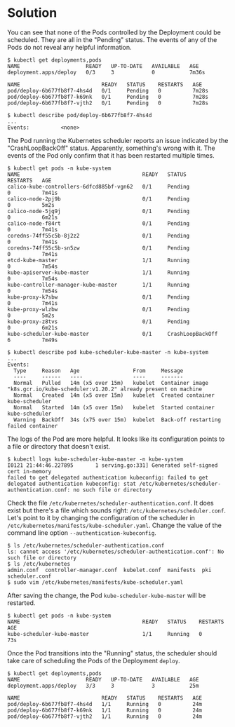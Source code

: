 # Solution

You can see that none of the Pods controlled by the Deployment could be scheduled. They are all in the "Pending" status. The events of any of the Pods do not reveal any helpful information.

```
$ kubectl get deployments,pods
NAME                     READY   UP-TO-DATE   AVAILABLE   AGE
deployment.apps/deploy   0/3     3            0           7m36s

NAME                          READY   STATUS    RESTARTS   AGE
pod/deploy-6b677fb8f7-4hs4d   0/1     Pending   0          7m28s
pod/deploy-6b677fb8f7-k69nk   0/1     Pending   0          7m28s
pod/deploy-6b677fb8f7-vjth2   0/1     Pending   0          7m28s

$ kubectl describe pod/deploy-6b677fb8f7-4hs4d
...
Events:          <none>
```

The Pod running the Kubernetes scheduler reports an issue indicated by the "CrashLoopBackOff" status. Apparently, something's wrong with it. The events of the Pod only confirm that it has been restarted multiple times.

```
$ kubectl get pods -n kube-system
NAME                                       READY   STATUS             RESTARTS   AGE
calico-kube-controllers-6dfcd885bf-vgn62   0/1     Pending            0          7m41s
calico-node-2pj9b                          0/1     Pending            0          5m2s
calico-node-5jg9j                          0/1     Pending            0          6m21s
calico-node-f84rt                          0/1     Pending            0          7m41s
coredns-74ff55c5b-8j2z2                    0/1     Pending            0          7m41s
coredns-74ff55c5b-sn5zw                    0/1     Pending            0          7m41s
etcd-kube-master                           1/1     Running            0          7m54s
kube-apiserver-kube-master                 1/1     Running            0          7m54s
kube-controller-manager-kube-master        1/1     Running            0          7m54s
kube-proxy-k7sbw                           0/1     Pending            0          7m41s
kube-proxy-wlzbw                           0/1     Pending            0          5m2s
kube-proxy-z8tvs                           0/1     Pending            0          6m21s
kube-scheduler-kube-master                 0/1     CrashLoopBackOff   6          7m49s

$ kubectl describe pod kube-scheduler-kube-master -n kube-system
...
Events:
  Type     Reason   Age                 From     Message
  ----     ------   ----                ----     -------
  Normal   Pulled   14m (x5 over 15m)   kubelet  Container image "k8s.gcr.io/kube-scheduler:v1.20.2" already present on machine
  Normal   Created  14m (x5 over 15m)   kubelet  Created container kube-scheduler
  Normal   Started  14m (x5 over 15m)   kubelet  Started container kube-scheduler
  Warning  BackOff  34s (x75 over 15m)  kubelet  Back-off restarting failed container
```

The logs of the Pod are more helpful. It looks like its configuration points to a file or directory that doesn't exist.

```
$ kubectl logs kube-scheduler-kube-master -n kube-system
I0121 21:44:46.227895       1 serving.go:331] Generated self-signed cert in-memory
failed to get delegated authentication kubeconfig: failed to get delegated authentication kubeconfig: stat /etc/kubernetes/scheduler-authentication.conf: no such file or directory
```

Check the file `/etc/kubernetes/scheduler-authentication.conf`. It does exist but there's a file which sounds right: `/etc/kubernetes/scheduler.conf`. Let's point to it by changing the configuration of the scheduler in `/etc/kubernetes/manifests/kube-scheduler.yaml`. Change the value of the command line option `--authentication-kubeconfig`.

```
$ ls /etc/kubernetes/scheduler-authentication.conf
ls: cannot access '/etc/kubernetes/scheduler-authentication.conf': No such file or directory
$ ls /etc/kubernetes
admin.conf  controller-manager.conf  kubelet.conf  manifests  pki  scheduler.conf
$ sudo vim /etc/kubernetes/manifests/kube-scheduler.yaml
```

After saving the change, the Pod `kube-scheduler-kube-master` will be restarted.

```
$ kubectl get pods -n kube-system
NAME                                       READY   STATUS    RESTARTS   AGE
kube-scheduler-kube-master                 1/1     Running   0          73s
```

Once the Pod transitions into the "Running" status, the scheduler should take care of scheduling the Pods of the Deployment `deploy`.

```
$ kubectl get deployments,pods
NAME                     READY   UP-TO-DATE   AVAILABLE   AGE
deployment.apps/deploy   3/3     3            3           25m

NAME                          READY   STATUS    RESTARTS   AGE
pod/deploy-6b677fb8f7-4hs4d   1/1     Running   0          24m
pod/deploy-6b677fb8f7-k69nk   1/1     Running   0          24m
pod/deploy-6b677fb8f7-vjth2   1/1     Running   0          24m
```